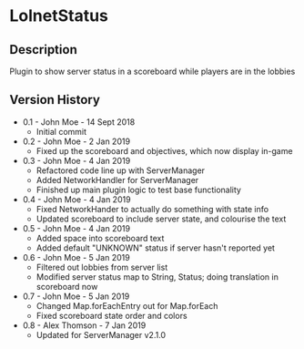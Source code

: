 # LolnetStatus

## Description

Plugin to show server status in a scoreboard while players are in the lobbies

## Version History

* 0.1 - John Moe - 14 Sept 2018
  * Initial commit
* 0.2 - John Moe - 2 Jan 2019
  * Fixed up the scoreboard and objectives, which now display in-game
* 0.3 - John Moe - 4 Jan 2019
  * Refactored code line up with ServerManager
  * Added NetworkHandler for ServerManager
  * Finished up main plugin logic to test base functionality
* 0.4 - John Moe - 4 Jan 2019
  * Fixed NetworkHander to actually do something with state info
  * Updated scoreboard to include server state, and colourise the text
* 0.5 - John Moe - 4 Jan 2019
  * Added space into scoreboard text
  * Added default "UNKNOWN" status if server hasn't reported yet
* 0.6 - John Moe - 5 Jan 2019
  * Filtered out lobbies from server list
  * Modified server status map to String, Status; doing translation in scoreboard now
* 0.7 - John Moe - 5 Jan 2019
  * Changed Map.forEachEntry out for Map.forEach
  * Fixed scoreboard state order and colors
* 0.8 - Alex Thomson - 7 Jan 2019
  * Updated for ServerManager v2.1.0